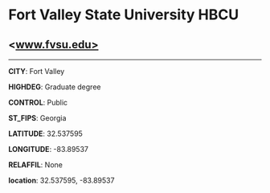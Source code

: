 # Fort Valley State University HBCU
## <www.fvsu.edu>
---
**CITY**: Fort Valley

**HIGHDEG**: Graduate degree

**CONTROL**: Public

**ST_FIPS**: Georgia

**LATITUDE**: 32.537595

**LONGITUDE**: -83.89537

**RELAFFIL**: None

**location**: 32.537595, -83.89537